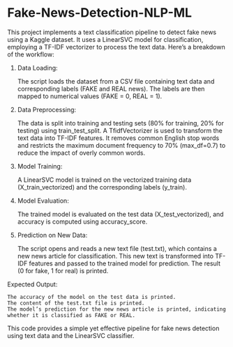 # Fake-News-Detection-NLP-ML
This project implements a text classification pipeline to detect fake news using a Kaggle dataset. It uses a LinearSVC model for classification, employing a TF-IDF vectorizer to process the text data. Here’s a breakdown of the workflow:
1. Data Loading:

    The script loads the dataset from a CSV file containing text data and corresponding labels (FAKE and REAL news).
    The labels are then mapped to numerical values (FAKE = 0, REAL = 1).

2. Data Preprocessing:

    The data is split into training and testing sets (80% for training, 20% for testing) using train_test_split.
    A TfidfVectorizer is used to transform the text data into TF-IDF features. It removes common English stop words and restricts the maximum document frequency to 70% (max_df=0.7) to reduce the impact of overly common words.

3. Model Training:

    A LinearSVC model is trained on the vectorized training data (X_train_vectorized) and the corresponding labels (y_train).

4. Model Evaluation:

    The trained model is evaluated on the test data (X_test_vectorized), and accuracy is computed using accuracy_score.

5. Prediction on New Data:

    The script opens and reads a new text file (test.txt), which contains a new news article for classification.
    This new text is transformed into TF-IDF features and passed to the trained model for prediction. The result (0 for fake, 1 for real) is printed.

Expected Output:

    The accuracy of the model on the test data is printed.
    The content of the test.txt file is printed.
    The model’s prediction for the new news article is printed, indicating whether it is classified as FAKE or REAL.

This code provides a simple yet effective pipeline for fake news detection using text data and the LinearSVC classifier.

